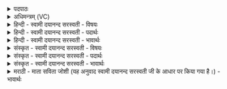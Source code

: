 <details><summary>पदपाठः</summary>

पा॒व॒कव॑र्चा॒ इति॑ पाव॒कऽव॑र्चाः। शु॒क्रव॑र्चा॒ इति॑ शु॒क्रऽव॑र्चाः। अनू॑नवर्चा॒ इत्यनू॑नऽवर्चाः। उत्। इ॒य॒र्षि॒। भा॒नुना॑। पु॒त्रः। मा॒तरा॑। वि॒चर॒न्निति॑ वि॒ऽचर॑न्। उप॑। अ॒व॒सि॒। पृ॒णक्षि॑। रोद॑सी॒ इति॒ रोद॑सी। उ॒भे इत्यु॒भे। १०७।
</details>

<details><summary>अधिमन्त्रम् (VC)</summary>

- विद्वान् देवता
- पावकाग्निर्ऋषिः
- भुरिगार्षी पङ्क्तिः
- पञ्चमः
</details>

<details><summary>हिन्दी - स्वामी दयानन्द सरस्वती - विषयः</summary>

माता-पिता सन्तानों के प्रति क्या-क्या करें, यह विषय अगले मन्त्र में कहा है ॥
</details>

<details><summary>हिन्दी - स्वामी दयानन्द सरस्वती - पदार्थः</summary>

पदार्थान्वयभाषाः -  हे मनुष्य ! जैसे (पुत्रः) पुत्र ब्रह्मचर्यादि आश्रमों में (विचरन्) विचरता हुआ विद्या को प्राप्त होता और (भानुना) प्रकाश से (पावकवर्चाः, शुक्रवर्चाः) बिजुली और सूर्य के प्रकाश के समान न्याय करने और (अनूनवर्चाः) पूर्ण विद्याऽभ्यास करने हारा और जैसे (उभे) दोनों (रोदसी) आकाश और पृथिवी परस्पर सम्बन्ध करते हैं, वैसे (उत्, इयर्षि) विद्या को प्राप्त होता राज्य का (पृणक्षि) सम्बन्ध करता और (मातरा) माता-पिता की (उपावसि) रक्षा करता है, इससे तू धर्मात्मा है ॥१०७ ॥
</details>

<details><summary>हिन्दी - स्वामी दयानन्द सरस्वती - भावार्थः</summary>

भावार्थभाषाः -  मातापिताओं को यह अति उचित है कि सन्तानों को उत्पन्न कर बाल्यावस्था में आप शिक्षा दे, ब्रह्मचर्य करा, आचार्य के कुल में भेज के विद्यायुक्त करें। सन्तानों को चाहिये कि विद्या और अच्छी शिक्षा से युक्त हो और पुरुषार्थ से ऐश्वर्य्य को बढ़ा के अभिमान और मत्सरतारहित प्रीति से माता-पिता की मन, वाणी और कर्म्म से यथावत् सेवा करें ॥१०७ ॥
</details>

<details><summary>संस्कृत - स्वामी दयानन्द सरस्वती - विषयः</summary>

जनकजनन्यौ सन्तानान् प्रति किं किं कुर्यातामित्याह ॥
</details>

<details><summary>संस्कृत - स्वामी दयानन्द सरस्वती - पदार्थः</summary>

पदार्थान्वयभाषाः -  हे जन ! यस्त्वं यथा पुत्रो ब्रह्मचर्यादिषु विचरन् सन् विद्यामाप्नोति, यथा सूर्यविद्युतौ भानुना पावकवर्चाः शुक्रवर्चा अनूनवर्चा न्यायं करोति, यथा उभे रोदसी सम्बध्नीतस्तथा विद्यामुदियर्षि राज्यं पृणक्षि, मातरोपाऽवसि, तस्माद् धार्मिकोऽसि ॥१०७ ॥
</details>

<details><summary>संस्कृत - स्वामी दयानन्द सरस्वती - भावार्थः</summary>

भावार्थभाषाः -  मातापितॄणामिदमत्युचितमस्ति यत्सन्तानानुत्पाद्य बाल्यावस्थायां स्वयं सुशिक्ष्य, ब्रह्मचर्यं कारयित्वाऽऽचार्यकुले विद्याग्रहणाय सम्प्रेष्य विद्यायोगकरणम्। अपत्यानां चेदं समुचितं वर्त्तते यद्विद्यासुशिक्षायुक्ता भूत्वा पुरुषार्थेनैश्वर्यमुन्नीय निरभिमानमत्सरया प्रीत्या मातापितॄणां मनसा वाचा कर्मणा यथावत् परिचर्यानुष्ठानं कर्त्तव्यमिति ॥१०७ ॥
</details>

<details><summary>मराठी - माता सविता जोशी (यह अनुवाद स्वामी दयानन्द सरस्वती जी के आधार पर किया गया है।) - भावार्थः</summary>

भावार्थभाषाः -  माता व पिता यांनी संतानांना बाल्यावस्थेत स्वतः शिक्षण द्यावे व नंतर त्या ब्रह्मचाऱ्यांना आचार्य कुलामध्ये पाठवून विद्यायुक्त करावे. संतानांनी विद्या व चांगले शिक्षण प्राप्त करून पुरुषार्थाने ऐश्वर्य वाढवावे. अभिमान व मत्सर हे दोष न येऊ देता माता व पिता यांची मनाने, वाणीने व कर्माने प्रेमपूर्वक सेवा करावी.
</details>